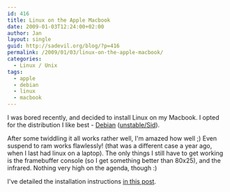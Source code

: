 ```yaml
---
id: 416
title: Linux on the Apple Macbook
date: 2009-01-03T12:24:00+02:00
author: Jan
layout: single
guid: http://sadevil.org/blog/?p=416
permalink: /2009/01/03/linux-on-the-apple-macbook/
categories:
  - Linux / Unix
tags:
  - apple
  - debian
  - linux
  - macbook
---
```

I was bored recently, and decided to install Linux on my Macbook. I opted for the distribution I like best - [Debian](http://www.debian.org) ([unstable/Sid](http://www.debian.org/releases/unstable/)).

After some twiddling it all works rather well, I'm amazed how well ;) Even suspend to ram works flawlessly! (that was a different case a year ago, when I last had linux on a laptop). The only things I still have to get working is the framebuffer console (so I get something better than 80x25), and the infrared. Nothing very high on the agenda, though :)

I've detailed the installation instructions [in this post](/2010/05/02/running-linux-on-an-apple-macbook-21/).